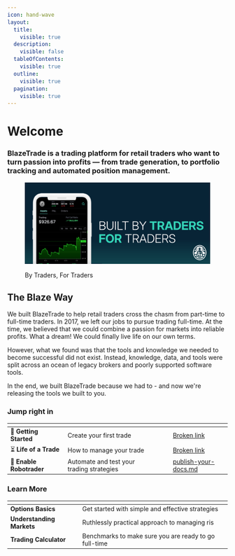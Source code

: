 ```yaml
---
icon: hand-wave
layout:
  title:
    visible: true
  description:
    visible: false
  tableOfContents:
    visible: true
  outline:
    visible: true
  pagination:
    visible: true
---
```


# Welcome

### BlazeTrade is a trading platform for retail traders who want to turn passion into profits — from trade generation, to portfolio tracking and automated position management.

<figure><img src=".gitbook/assets/welcome_email_header.png" alt=""><figcaption><p>By Traders, For Traders</p></figcaption></figure>

## The Blaze Way

We built BlazeTrade to help retail traders cross the chasm from part-time to full-time traders. In 2017, we left our jobs to pursue trading full-time. At the time, we believed that we could combine a passion for markets into reliable profits. What a dream! We could finally live life on our own terms.&#x20;

However, what we found was that the tools and knowledge we needed to become successful did not exist. Instead, knowledge, data, and tools were split across an ocean of legacy brokers and poorly supported software tools.&#x20;

In the end, we built BlazeTrade because we had to - and now we're releasing the tools we built to you.

### Jump right in

<table data-view="cards"><thead><tr><th></th><th></th><th data-hidden data-card-cover data-type="files"></th><th data-hidden></th><th data-hidden data-card-target data-type="content-ref"></th></tr></thead><tbody><tr><td><span data-gb-custom-inline data-tag="emoji" data-code="1f3af">🎯</span> <strong>Getting Started</strong></td><td>Create your first trade</td><td></td><td></td><td><a href="broken-reference">Broken link</a></td></tr><tr><td><span data-gb-custom-inline data-tag="emoji" data-code="23f3">⏳</span> <strong>Life of a Trade</strong></td><td>How to manage your trade</td><td></td><td></td><td><a href="broken-reference">Broken link</a></td></tr><tr><td><span data-gb-custom-inline data-tag="emoji" data-code="1f916">🤖</span> <strong>Enable Robotrader</strong></td><td>Automate and test your trading strategies</td><td></td><td></td><td><a href="getting-started/publish-your-docs.md">publish-your-docs.md</a></td></tr></tbody></table>

### Learn More

<table data-view="cards"><thead><tr><th></th><th></th><th></th></tr></thead><tbody><tr><td><strong>Options Basics</strong></td><td>Get started with simple and effective strategies</td><td></td></tr><tr><td><strong>Understanding Markets</strong></td><td>Ruthlessly practical approach to managing ris</td><td></td></tr><tr><td><strong>Trading Calculator</strong></td><td>Benchmarks to make sure you are ready to go full-time</td><td></td></tr></tbody></table>

